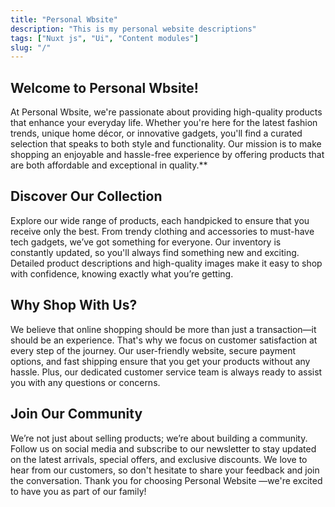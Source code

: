 ```yaml
---
title: "Personal Wbsite"
description: "This is my personal website descriptions"
tags: ["Nuxt js", "Ui", "Content modules"]
slug: "/"
---
```



## **Welcome to Personal Wbsite!**

At Personal Wbsite, we're passionate about providing high-quality products that enhance your everyday life. Whether you're here for the latest fashion trends, unique home décor, or innovative gadgets, you'll find a curated selection that speaks to both style and functionality. Our mission is to make shopping an enjoyable and hassle-free experience by offering products that are both affordable and exceptional in quality.**

## **Discover Our Collection**

Explore our wide range of products, each handpicked to ensure that you receive only the best. From trendy clothing and accessories to must-have tech gadgets, we’ve got something for everyone. Our inventory is constantly updated, so you'll always find something new and exciting. Detailed product descriptions and high-quality images make it easy to shop with confidence, knowing exactly what you’re getting.

## **Why Shop With Us?**
We believe that online shopping should be more than just a transaction—it should be an experience. That's why we focus on customer satisfaction at every step of the journey. Our user-friendly website, secure payment options, and fast shipping ensure that you get your products without any hassle. Plus, our dedicated customer service team is always ready to assist you with any questions or concerns.

## **Join Our Community**
We’re not just about selling products; we’re about building a community. Follow us on social media and subscribe to our newsletter to stay updated on the latest arrivals, special offers, and exclusive discounts. We love to hear from our customers, so don't hesitate to share your feedback and join the conversation. Thank you for choosing Personal Website —we're excited to have you as part of our family!